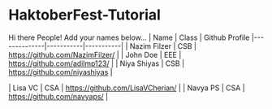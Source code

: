 # HaktoberFest-Tutorial

Hi there People! Add your names below...
| Name         | Class     | Github Profile
|--------------|-----------|-----------|
| Nazim Filzer | CSB       | https://github.com/NazimFilzer/ |
| John Doe     | EEE       | https://github.com/adilmp123/ |
| Niya Shiyas  | CSB       | https://github.com/niyashiyas |

| Lisa VC      | CSA       | https://github.com/LisaVCherian/ |
| Navya PS     | CSA       | https://github.com/navyaps/ |


